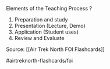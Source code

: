 Elements of the Teaching Process
?
1. Preparation and study
2. Presentation (Lecture, Demo)
3. Application (Student uses)
4. Review and Evaluate

Source: [[Air Trek North FOI Flashcards]]

#airtreknorth-flashcards/foi